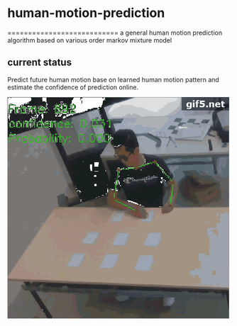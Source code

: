 # human-motion-prediction
===========================
a general human motion prediction algorithm based on various order markov mixture model

current status
----------------------------
Predict future human motion base on learned human motion pattern and estimate the confidence of prediction online.

![visual servo control with obstacle avoidanc](https://github.com/william-in-kit/human-motion-prediction/blob/master/prediction.gif)


